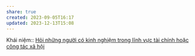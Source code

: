 ```yaml
---
share: true
created: 2023-09-05T16:17
updated: 2023-12-13T15:08
---
```


Khái niệm:: 
[Hỏi những người có kinh nghiệm trong lĩnh vực tài chính hoặc công tác xã hội](../../%F0%9F%93%90%20D%E1%BB%B1%20%C3%A1n/Tr%E1%BA%A5n%20K%E1%BB%B3/4%20Th%C3%A0nh%20ph%E1%BA%A9m/K%E1%BA%BF%20ho%E1%BA%A1ch/K%E1%BA%BF%20ho%E1%BA%A1ch%20gi%C3%BAp%20%C4%91%E1%BB%A1%20ng%C6%B0%E1%BB%9Di%20%C4%91ang%20ki%E1%BB%87t%20qu%E1%BB%87%20v%C3%AC%20n%E1%BB%A3/H%E1%BB%8Fi%20nh%E1%BB%AFng%20ng%C6%B0%E1%BB%9Di%20c%C3%B3%20kinh%20nghi%E1%BB%87m%20trong%20l%C4%A9nh%20v%E1%BB%B1c%20t%C3%A0i%20ch%C3%ADnh%20ho%E1%BA%B7c%20c%C3%B4ng%20t%C3%A1c%20x%C3%A3%20h%E1%BB%99i.md)